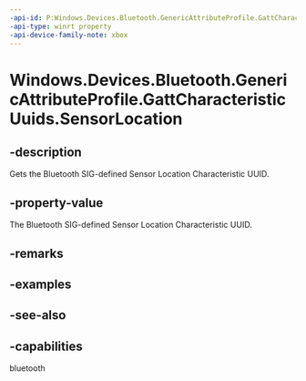 ```yaml
---
-api-id: P:Windows.Devices.Bluetooth.GenericAttributeProfile.GattCharacteristicUuids.SensorLocation
-api-type: winrt property
-api-device-family-note: xbox
---
```


<!-- Property syntax
public System.Guid SensorLocation { get; }
-->

# Windows.Devices.Bluetooth.GenericAttributeProfile.GattCharacteristicUuids.SensorLocation

## -description
Gets the Bluetooth SIG-defined Sensor Location Characteristic UUID.

## -property-value
The Bluetooth SIG-defined Sensor Location Characteristic UUID.

## -remarks

## -examples

## -see-also

## -capabilities
bluetooth
